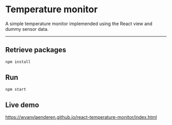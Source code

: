 Temperature monitor
===================


A simple temperature monitor implemended using the React view and dummy sensor data.

----------


Retrieve packages
-------------
```
npm install
```
Run
-------------
```
npm start
```

Live demo
---------
https://wvanvlaenderen.github.io/react-temperature-monitor/index.html